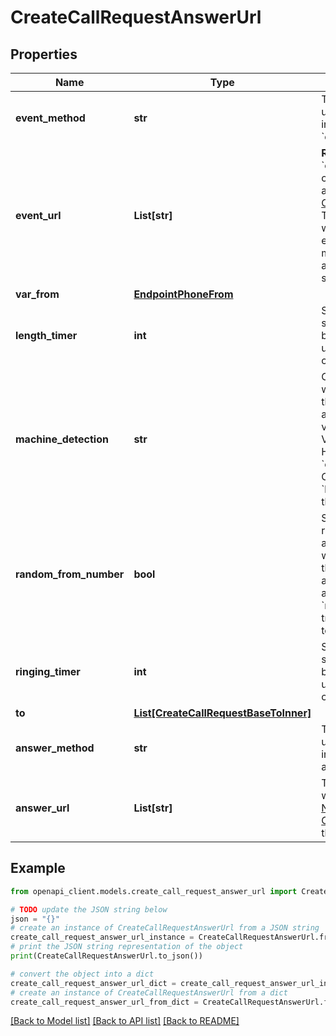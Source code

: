 # CreateCallRequestAnswerUrl


## Properties

Name | Type | Description | Notes
------------ | ------------- | ------------- | -------------
**event_method** | **str** | The HTTP method used to send event information to &#x60;event_url&#x60;. | [optional] [default to 'POST']
**event_url** | **List[str]** | **Required** unless &#x60;event_url&#x60; is configured at the application level, see [Create an Application](/api/application.v2#createApplication)  The webhook endpoint where call progress events are sent to. For more information about the values sent, see [Event webhook](/voice/voice-api/webhook-reference#event-webhook).  | [optional] 
**var_from** | [**EndpointPhoneFrom**](EndpointPhoneFrom.md) |  | 
**length_timer** | **int** | Set the number of seconds that elapse before Vonage hangs up after the call state changes to answered. | [optional] [default to 7200]
**machine_detection** | **str** | Configure the behavior when Vonage detects that the call is answered by voicemail. If &#x60;continue&#x60;, Vonage sends an HTTP request to &#x60;event_url&#x60; with the Call event machine. If &#x60;hangup&#x60;, Vonage ends the call. | [optional] 
**random_from_number** | **bool** | Set to &#x60;true&#x60; to use random phone number as &#x60;from&#x60;. The number will be selected from the list of the numbers assigned to the current application. &#x60;random_from_number: true&#x60; cannot be used together with &#x60;from&#x60;. | [optional] [default to False]
**ringing_timer** | **int** | Set the number of seconds that elapse before Vonage hangs up after the call state changes to ‘ringing’. | [optional] [default to 60]
**to** | [**List[CreateCallRequestBaseToInner]**](CreateCallRequestBaseToInner.md) |  | 
**answer_method** | **str** | The HTTP method used to send event information to answer_url. | [optional] [default to 'GET']
**answer_url** | **List[str]** | The webhook endpoint where you provide the [Nexmo Call Control Object](/voice/voice-api/ncco-reference) that governs this call.  | 

## Example

```python
from openapi_client.models.create_call_request_answer_url import CreateCallRequestAnswerUrl

# TODO update the JSON string below
json = "{}"
# create an instance of CreateCallRequestAnswerUrl from a JSON string
create_call_request_answer_url_instance = CreateCallRequestAnswerUrl.from_json(json)
# print the JSON string representation of the object
print(CreateCallRequestAnswerUrl.to_json())

# convert the object into a dict
create_call_request_answer_url_dict = create_call_request_answer_url_instance.to_dict()
# create an instance of CreateCallRequestAnswerUrl from a dict
create_call_request_answer_url_from_dict = CreateCallRequestAnswerUrl.from_dict(create_call_request_answer_url_dict)
```
[[Back to Model list]](../README.md#documentation-for-models) [[Back to API list]](../README.md#documentation-for-api-endpoints) [[Back to README]](../README.md)


